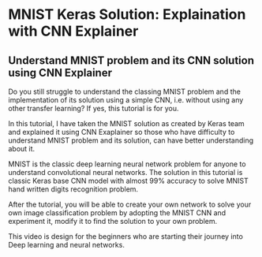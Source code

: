 # MNIST Keras Solution: Explaination with CNN Explainer #

## Understand MNIST problem and its CNN solution using CNN Explainer ##

Do you still struggle to understand the classing MNIST problem and the implementation of its solution using a simple CNN, i.e. without using any other transfer learning? If yes, this tutorial is for you. 

In this tutorial, I have taken the MNIST solution as created by Keras team and explained it using CNN Exaplainer so those who have difficulty to understand MNIST problem and its solution, can have better understanding about it.

MNIST is the classic deep learning neural network problem for anyone to understand convolutional neural networks. The solution in this tutorial is classic Keras base CNN model with almost 99% accuracy to solve MNIST hand written digits recognition problem. 

After the tutorial, you will be able to create your own network to solve your own image classification problem by adopting the MNIST CNN and experiment it, modify it to find the solution to your own problem. 

This video is design for the beginners who are starting their journey into Deep learning and neural networks. 

